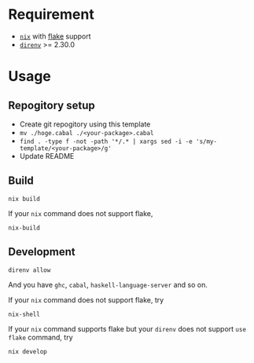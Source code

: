 
# Requirement

* [`nix`](https://nixos.org/) with [flake](https://nixos.wiki/wiki/Flakes) support
* [`direnv`](https://github.com/direnv/direnv) >= 2.30.0

# Usage

## Repogitory setup

* Create git repogitory using this template
* `mv ./hoge.cabal ./<your-package>.cabal`
* `find . -type f -not -path '*/.* | xargs sed -i -e 's/my-template/<your-package>/g'`
* Update README

## Build

```
nix build
```

If your `nix` command does not support flake,

```
nix-build
```

## Development

```
direnv allow
```

And you have `ghc`, `cabal`, `haskell-language-server` and so on.

If your `nix` command does not support flake, try

```
nix-shell
```

If your `nix` command supports flake but your `direnv` does not support `use flake` command, try

```
nix develop
```

